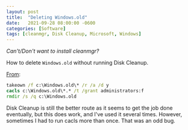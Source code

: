 ```yaml
---
layout: post
title:  "Deleting Windows.old"
date:   2021-09-28 08:00:00 -0600
categories: [Software]
tags: [cleanmgr, Disk Cleanup, Microsoft, Windows]
---
```


*Can't/Don't want to install cleanmgr?*

How to delete `Windows.old` without running Disk Cleanup.

[From](https://www.ghacks.net/2017/07/12/remove-the-windows-old-folder-manually/):

```cmd
takeown /f c:\Windows.old\* /r /a /d y
cacls c:\Windows.old\*.* /t /grant administrators:f
rmdir /s /q c:\Windows.old
```

Disk Cleanup is still the better route as it seems to get the job done eventually, but this does work, and I've used it several times. However, sometimes I had to run cacls more than once. That was an odd bug.
